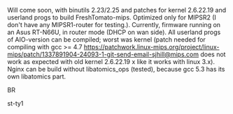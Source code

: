 Will come soon, with binutils 2.23/2.25 and patches for kernel 2.6.22.19 and userland progs to build FreshTomato-mips. Optimized only for MIPSR2 (I don't have any  MIPSR1-router for testing.). Currently, firmware running on an Asus RT-N66U, in router mode (DHCP on wan side). All userland progs of AIO-version can be compiled; worst was kernel (patch needed for compiling with gcc >= 4.7 https://patchwork.linux-mips.org/project/linux-mips/patch/1337891904-24093-1-git-send-email-sjhill@mips.com does not work as expected with old kernel 2.6.22.19 x like it works with linux 3.x).
Nginx can be build without libatomics_ops (tested), because gcc 5.3 has its own libatomics part.

BR

st-ty1
